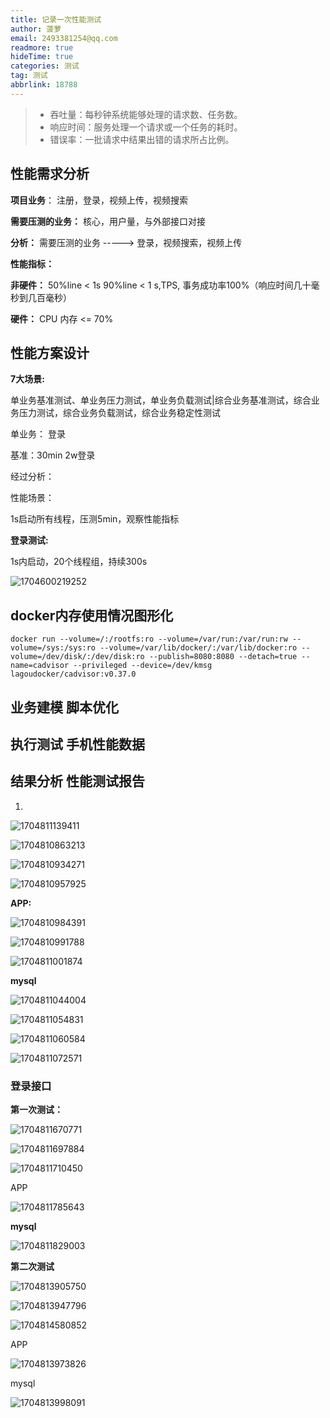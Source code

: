 ```yaml
---
title: 记录一次性能测试
author: 菠萝
email: 2493381254@qq.com
readmore: true
hideTime: true
categories: 测试
tag: 测试
abbrlink: 18788
---
```


> - 吞吐量：每秒钟系统能够处理的请求数、任务数。
> - 响应时间：服务处理一个请求或一个任务的耗时。
> - 错误率：一批请求中结果出错的请求所占比例。





<!-- more -->

## 性能需求分析

**项目业务**： 注册，登录，视频上传，视频搜索

**需要压测的业务：** 核心，用户量，与外部接口对接

**分析：** 需要压测的业务  -----> 登录，视频搜索，视频上传

**性能指标：**

**非硬件：** 50%line < 1s 90%line < 1 s,TPS, 事务成功率100%（响应时间几十毫秒到几百毫秒）

**硬件：** CPU 内存 <= 70%



## 性能方案设计

**7大场景:**

单业务基准测试、单业务压力测试，单业务负载测试|综合业务基准测试，综合业务压力测试，综合业务负载测试，综合业务稳定性测试

单业务： 登录

基准：30min 2w登录

经过分析：



性能场景：

1s启动所有线程，压测5min，观察性能指标

**登录测试:**

1s内启动，20个线程组，持续300s

![1704600219252](系统测试/1704600219252.png)





## docker内存使用情况图形化

~~~shell
docker run --volume=/:/rootfs:ro --volume=/var/run:/var/run:rw --volume=/sys:/sys:ro --volume=/var/lib/docker/:/var/lib/docker:ro --volume=/dev/disk/:/dev/disk:ro --publish=8080:8080 --detach=true --name=cadvisor --privileged --device=/dev/kmsg lagoudocker/cadvisor:v0.37.0

~~~





## 业务建模 脚本优化





## 执行测试 手机性能数据





## 结果分析 性能测试报告







1.

![1704811139411](系统测试/1704811139411.png)



![1704810863213](系统测试/1704810863213.png)



![1704810934271](系统测试/1704810934271.png)





![1704810957925](系统测试/1704810957925.png)



**APP:**



![1704810984391](系统测试/1704810984391.png)



![1704810991788](系统测试/1704810991788.png)



![1704811001874](系统测试/1704811001874.png)





**mysql**

![1704811044004](系统测试/1704811044004.png)



![1704811054831](系统测试/1704811054831.png)



![1704811060584](系统测试/1704811060584.png)



![1704811072571](系统测试/1704811072571.png)







### 登录接口

**第一次测试：**

![1704811670771](系统测试/1704811670771.png)





![1704811697884](系统测试/1704811697884.png)





![1704811710450](系统测试/1704811710450.png)





APP







![1704811785643](系统测试/1704811785643.png)





**mysql**

![1704811829003](系统测试/1704811829003.png)







**第二次测试**



![1704813905750](系统测试/1704813905750.png)



![1704813947796](系统测试/1704813947796.png)

![1704814580852](系统测试/1704814580852.png)



APP

![1704813973826](系统测试/1704813973826.png)





mysql

![1704813998091](系统测试/1704813998091.png)

